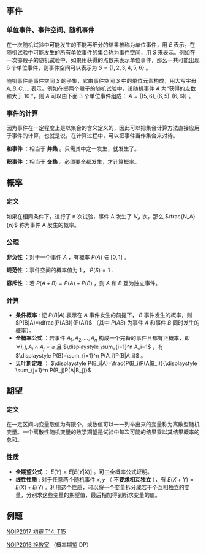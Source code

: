 ## 事件

### 单位事件、事件空间、随机事件

在一次随机试验中可能发生的不能再细分的结果被称为单位事件，用 $E$ 表示。在随机试验中可能发生的所有单位事件的集合称为事件空间，用 $S$ 来表示。例如在一次掷骰子的随机试验中，如果用获得的点数来表示单位事件，那么一共可能出现 $6$ 个单位事件，则事件空间可以表示为 $S=\{1,2,3,4,5,6\}$ 。

随机事件是事件空间 $S$ 的子集，它由事件空间 $S$ 中的单位元素构成，用大写字母 $A, B, C,\ldots$ 表示。例如在掷两个骰子的随机试验中，设随机事件 $A$ 为“获得的点数和大于 $10$ ”，则 $A$ 可以由下面 $3$ 个单位事件组成： $A = \{ (5,6),(6,5),(6,6)\}$ 。

### 事件的计算

因为事件在一定程度上是以集合的含义定义的，因此可以把集合计算方法直接应用于事件的计算，也就是说，在计算过程中，可以把事件当作集合来对待。

 **和事件** ：相当于 **并集** 。只需其中之一发生，就发生了。

 **积事件** ：相当于 **交集** 。必须要全都发生，才计算概率。

## 概率

### 定义

如果在相同条件下，进行了 n 次试验，事件 A 发生了 $N_A$ 次，那么 $\frac{N_A}{n}$ 称为事件 A 发生的概率。

### 公理

 **非负性** ：对于一个事件 $A$ ，有概率 $P(A)\in [0,1]$ 。

 **规范性** ：事件空间的概率值为 $1$ ， $P(S)=1$ .

 **容斥性** ：若 $P(A+B) = P(A)+P(B)$ ，则 $A$ 和 $B$ 互为独立事件。

### 计算

-  **条件概率** : 记 $P(B|A)$ 表示在 $A$ 事件发生的前提下， $B$ 事件发生的概率，则 $P(B|A)=\dfrac{P(AB)}{P(A)}$ （其中 $P(AB)$ 为事件 $A$ 和事件 $B$ 同时发生的概率）。
-  **全概率公式** ：若事件 $A_1,A_2,\ldots,A_n$ 构成一个完备的事件且都有正概率，即 $\forall i,j, A_i\cap A_j=\varnothing$ 且 $\displaystyle \sum_{i=1}^n A_i=1$ ，有 $\displaystyle P(B)=\sum_{i=1}^n P(A_i)P(B|A_i)$ 。
-  **贝叶斯定理** ： $\displaystyle P(B_i|A)=\frac{P(B_i)P(A|B_i)}{\displaystyle \sum_{j=1}^n P(B_j)P(A|B_j)}$ 

## 期望

### 定义

在一定区间内变量取值为有限个，或数值可以一一列举出来的变量称为离散型随机变量。一个离散性随机变量的数学期望是试验中每次可能的结果乘以其结果概率的总和。

### 性质

-  **全期望公式** ： $E(Y)=E[E(Y|X)]$ 。可由全概率公式证明。
-  **线性性质** : 对于任意两个随机事件 $x,y$ （ **不要求相互独立** ），有 $E(X+Y)=E(X)+E(Y)$ 。利用这个性质，可以将一个变量拆分成若干个互相独立的变量，分别求这些变量的期望值，最后相加得到所求变量的值。

## 例题

 [NOIP2017 初赛 T14, T15](https://ti.luogu.com.cn/problemset/1022) 

 [NOIP2016 换教室](https://uoj.ac/problem/262) （概率期望 DP）
